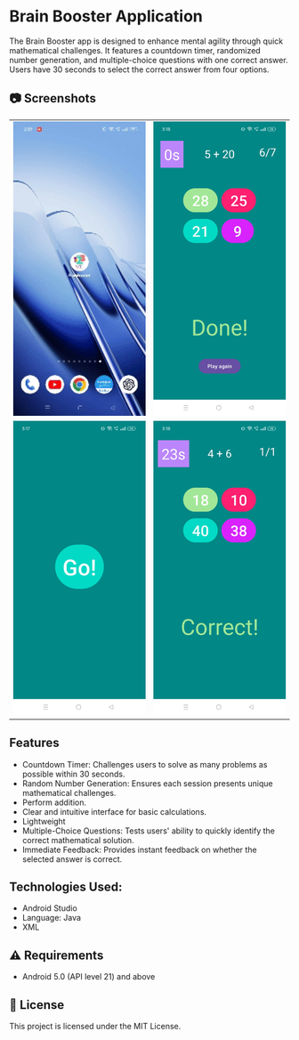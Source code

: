
# Brain Booster Application

The Brain Booster app is designed to enhance mental agility through quick mathematical challenges. It features a countdown timer, randomized number generation, and multiple-choice questions with one correct answer. Users have 30 seconds to select the correct answer from four options.


## 📷 Screenshots

<table style="width:100%">
  <tr>
    <td style="width:50%; text-align:center;"><img src="image_src/gif-brain.gif" alt="GIF Brain" style="width:300px; height:auto;"></td>
    <td style="width:50%; text-align:center;"><img src="image_src/br_img1.jpg" alt="Image 1" style="width:300px; height:auto;"></td>
  </tr>
  <tr>
    <td style="width:50%; text-align:center;"><img src="image_src/br_img2.jpg" alt="Image 2" style="width:300px; height:auto;"></td>
    <td style="width:50%; text-align:center;"><img src="image_src/br_img3.jpg" alt="Image 3" style="width:300px; height:auto;"></td>
  </tr>
</table>



## Features

- Countdown Timer: Challenges users to solve as many problems as possible within 30 seconds.
- Random Number Generation: Ensures each session presents unique mathematical challenges.
- Perform addition.
- Clear and intuitive interface for basic calculations.
- Lightweight
- Multiple-Choice Questions: Tests users' ability to quickly identify the correct mathematical solution.
- Immediate Feedback: Provides instant feedback on whether the selected answer is correct.

## Technologies Used:

- Android Studio
- Language: Java
- XML
## ⚠️ Requirements

- Android 5.0 (API level 21) and above

## 📜 License

This project is licensed under the MIT License.

